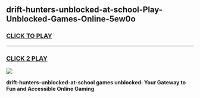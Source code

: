 
## drift-hunters-unblocked-at-school-Play-Unblocked-Games-Online-5ew0o
<h3>
<a href="https://premium76.site?title=drift-hunters-unblocked-at-school&ref=25A">CLICK TO PLAY</a></h3>
<hr>

<h3>
<a href="https://premium76.site?title=drift-hunters-unblocked-at-school&ref=25A">CLICK 2 PLAY</a>
  
</h3>

<a href="https://premium76.site?title=drift-hunters-unblocked-at-school&ref=25A"><img src="https://clearcache.store/games.png"></a>


**drift-hunters-unblocked-at-school games unblocked: Your Gateway to Fun and Accessible Online Gaming**
